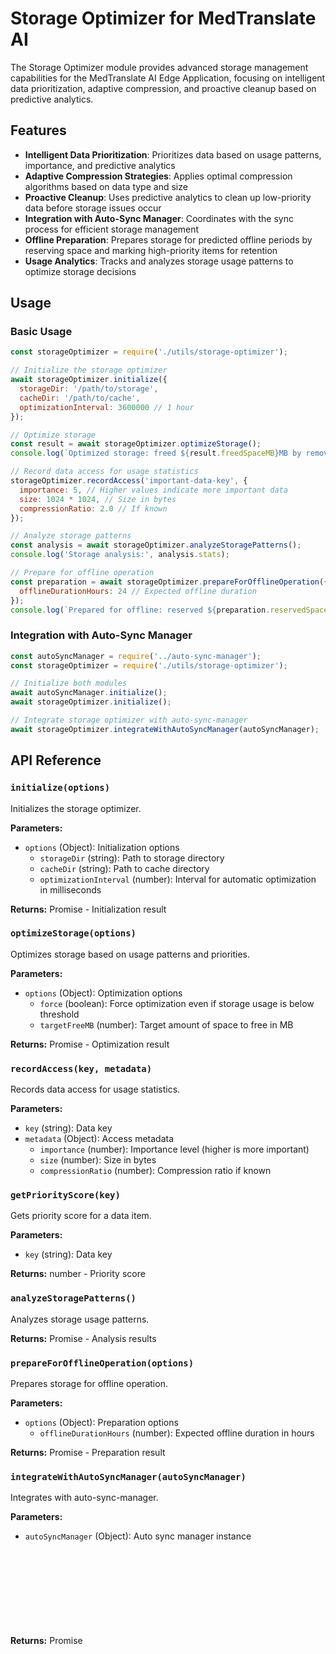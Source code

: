 # Storage Optimizer for MedTranslate AI

The Storage Optimizer module provides advanced storage management capabilities for the MedTranslate AI Edge Application, focusing on intelligent data prioritization, adaptive compression, and proactive cleanup based on predictive analytics.

## Features

- **Intelligent Data Prioritization**: Prioritizes data based on usage patterns, importance, and predictive analytics
- **Adaptive Compression Strategies**: Applies optimal compression algorithms based on data type and size
- **Proactive Cleanup**: Uses predictive analytics to clean up low-priority data before storage issues occur
- **Integration with Auto-Sync Manager**: Coordinates with the sync process for efficient storage management
- **Offline Preparation**: Prepares storage for predicted offline periods by reserving space and marking high-priority items for retention
- **Usage Analytics**: Tracks and analyzes storage usage patterns to optimize storage decisions

## Usage

### Basic Usage

```javascript
const storageOptimizer = require('./utils/storage-optimizer');

// Initialize the storage optimizer
await storageOptimizer.initialize({
  storageDir: '/path/to/storage',
  cacheDir: '/path/to/cache',
  optimizationInterval: 3600000 // 1 hour
});

// Optimize storage
const result = await storageOptimizer.optimizeStorage();
console.log(`Optimized storage: freed ${result.freedSpaceMB}MB by removing ${result.removedCount} files`);

// Record data access for usage statistics
storageOptimizer.recordAccess('important-data-key', {
  importance: 5, // Higher values indicate more important data
  size: 1024 * 1024, // Size in bytes
  compressionRatio: 2.0 // If known
});

// Analyze storage patterns
const analysis = await storageOptimizer.analyzeStoragePatterns();
console.log('Storage analysis:', analysis.stats);

// Prepare for offline operation
const preparation = await storageOptimizer.prepareForOfflineOperation({
  offlineDurationHours: 24 // Expected offline duration
});
console.log(`Prepared for offline: reserved ${preparation.reservedSpaceMB}MB, marked ${preparation.retentionResults.markedCount} items for retention`);
```

### Integration with Auto-Sync Manager

```javascript
const autoSyncManager = require('../auto-sync-manager');
const storageOptimizer = require('./utils/storage-optimizer');

// Initialize both modules
await autoSyncManager.initialize();
await storageOptimizer.initialize();

// Integrate storage optimizer with auto-sync-manager
await storageOptimizer.integrateWithAutoSyncManager(autoSyncManager);
```

## API Reference

### `initialize(options)`

Initializes the storage optimizer.

**Parameters:**
- `options` (Object): Initialization options
  - `storageDir` (string): Path to storage directory
  - `cacheDir` (string): Path to cache directory
  - `optimizationInterval` (number): Interval for automatic optimization in milliseconds

**Returns:** Promise<Object> - Initialization result

### `optimizeStorage(options)`

Optimizes storage based on usage patterns and priorities.

**Parameters:**
- `options` (Object): Optimization options
  - `force` (boolean): Force optimization even if storage usage is below threshold
  - `targetFreeMB` (number): Target amount of space to free in MB

**Returns:** Promise<Object> - Optimization result

### `recordAccess(key, metadata)`

Records data access for usage statistics.

**Parameters:**
- `key` (string): Data key
- `metadata` (Object): Access metadata
  - `importance` (number): Importance level (higher is more important)
  - `size` (number): Size in bytes
  - `compressionRatio` (number): Compression ratio if known

### `getPriorityScore(key)`

Gets priority score for a data item.

**Parameters:**
- `key` (string): Data key

**Returns:** number - Priority score

### `analyzeStoragePatterns()`

Analyzes storage usage patterns.

**Returns:** Promise<Object> - Analysis results

### `prepareForOfflineOperation(options)`

Prepares storage for offline operation.

**Parameters:**
- `options` (Object): Preparation options
  - `offlineDurationHours` (number): Expected offline duration in hours

**Returns:** Promise<Object> - Preparation result

### `integrateWithAutoSyncManager(autoSyncManager)`

Integrates with auto-sync-manager.

**Parameters:**
- `autoSyncManager` (Object): Auto sync manager instance

**Returns:** Promise<Object> - Integration result

## Integration with Predictive Caching

The Storage Optimizer works closely with the Predictive Caching system to prepare for offline periods:

1. When the Predictive Caching system predicts an offline period, it triggers the `offline_predicted` event
2. The Storage Optimizer listens for this event and prepares storage for the predicted offline period
3. The Storage Optimizer reserves space and marks high-priority items for retention
4. During offline periods, the marked items are prioritized for retention

This integration ensures that the most important data is available during offline periods, even when storage space is limited.

## Advanced Configuration

The Storage Optimizer can be configured through environment variables:

- `STORAGE_DIR`: Path to storage directory
- `CACHE_DIR`: Path to cache directory
- `OPTIMIZATION_INTERVAL`: Interval for automatic optimization in milliseconds
- `STORAGE_QUOTA_MB`: Storage quota in MB
- `LOW_STORAGE_THRESHOLD`: Threshold for low storage warning (percentage)
- `CRITICAL_STORAGE_THRESHOLD`: Threshold for critical storage warning (percentage)
